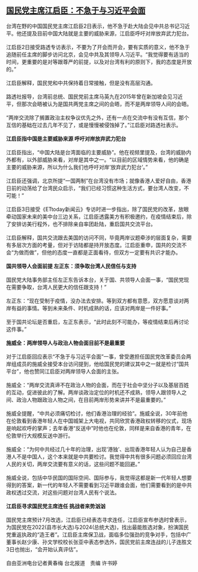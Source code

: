 <!--1614765835000-->
[国民党主席江启臣：不急于与习近平会面](https://www.rfa.org/mandarin/yataibaodao/gangtai/hcm0303a-03032021050228.html)
------

<p><span>台湾在野的中国国民党主席江启臣2日表示，他不急于赴大陆会见中共总书记习近平。他还提及目前中国大陆就是主要的威胁来源，江启臣呼吁对岸放弃武力犯台。</span><br/><br/><span>江启臣2日接受路透专访表示，不要为了开会而开会，要有实质的意义，他不急于追随前任主席的脚步访问北京，会见中共及其领导人习近平。“我觉得要有适当的时间，更重要的是对等跟尊严的前提，以及对台湾有利的原则下，我的态度是开放的。”</span><br/><br/><span>江启臣解释，国民党和中共保持着日常接触，但是没有高层沟通。</span><br/><br/><span>路透社报导，台湾前总统、国民党前主席马英九在2015年曾在新加坡会见习近平，但那次会晤被认为是国共两党主席之间的会晤，而不是两岸领导人间的会晤。</span><br/><br/><span>“两岸交流除了搁置政治主权争议优先之外，还有一点在交流中有没有互信，那个互信的基础在过去几年不见了，或是慢慢被侵蚀掉了。”江启臣对路透社表示。</span><br/><br/><strong>江启臣指中国是主要威胁来源 呼吁对岸放弃武力犯台</strong><br/><br/><span>江启臣指出，“中国大陆是台湾面临的主要威胁”。他在视频里提及，台湾的威胁内外都有，以外部威胁来看，对岸是其中之一。“以目前的区域情势来看，他的确是主要的威胁来源，所以为什么我们也呼吁对岸’放弃武力犯台’。”</span><br/><br/><span>江启臣还强调，北京所提“一国两制”在台湾没有市场；就像香港人爱好自由，香港日前的动荡给了台湾民众启示，“我们已经习惯这种生活方式，要台湾人改变，不可能！”</span><br/><br/><span>江启臣3日接受《ETtoday新闻云》专访时进一步指出，除了国民党的改革，放眼牵动国家未来的美中台三边关系，江启臣透露美方有积极邀约，在疫情结束后，除了安排访美行程外，也不排除亲自率团赴陆，重启国共交流平台。</span><br/><br/><span>江启臣解释，国共交流跟去美国的访问不同，毕竟两岸议题牵涉的层面复杂，需要有多层次方面的考量，但对于访陆都是持开放态度。江启臣重申，国共的交流不会“为做而做”，但他的态度一直都是正面看待，但双方一定要有共识才能办。</span><br/><br/><strong>国共领导人会面前提 左正东：须争取台湾人民信任与支持</strong><br/><br/><span>国民党大陆事务部主任左正东告诉本台，关于国、共领导人会面一事，“国民党现在需要争取，台湾人民更大的信任跟支持！”</span><br/><br/><span>左正东：“现在受制于疫情，没办法去安排。等到双方都有意愿，双方愿意谈对两岸有益的事情。等到未来条件、时机成熟的话，应该对两岸是一件好事。”</span><br/><br/><span>至于国共论坛是否重启，左正东表示，“此时此刻不可能办，等疫情结束后再讨论这件事。”</span><br/><br/><strong>施威全：两岸领导人与政治人物会面目前不是最重要</strong><br/><br/><span>对于江启臣回应表示“不急于与习近平会面”一事，曾受邀担任国民党改革委员会两岸组成员的施威全接受本台访问提到，他给国民党的建议其中之一就是检讨“国共平台”，他也赞同江启臣对两岸领导人会面的主张。</span><br/><br/><span>施威全：“两岸交流真谛不在政治人物的会面，而在于社会中坚分子以及基层百姓的互动，促进彼此的了解。两岸谈政治定位的时机还不成熟，领导人跟领导人之间、政治人物跟政治人物之间，在目前两岸形势来讲并不是最重要的。”</span><br/><br/><span>施威全提醒，“中共必须痛切检讨，他们香港治理的经验”。施威全说，30年前他在伦敦看到香港年轻人在中国城架上大电视，共同欣赏香港政权转移的仪式，现场是响起欢呼的掌声；去年香港“反送中”时他也在伦敦，同样是来自香港的青年，在伦敦举行大规模反送中游行。</span><br/><br/><span>施威全：“为何中共经过几十年的治理，出现’港独’、出现香港年轻人认为自己是香港人不是中国人，这个本来就是中共要检讨。我觉得中共有很多问题必须回应台湾人民的关切，两岸交流要有意义的话，这些问题不能回避。”</span><br/><br/><span>施威全说，包括中华民国的国际空间、国际参与，我觉得这都是新一代年轻人想要得到的答案，新一代的年轻人不需要看到习近平跟谁会面，他们需要看到的是中共政权透过交流，对这些问题对台湾人民有个说法。</span><br/><br/><strong>江启臣寻求国民党主席连任 挑战者来势汹汹 </strong><br/><br/><span>国民党主席预计7月改选，江启臣已经表态寻求连任，江启臣宣布参选时曾表示，为国民党在2022(县市长大选)与2024(总统大选)，找出最能胜选对象，扮演国民党重返执政的“造王者”。江启臣主席保卫战，面临多位强劲的竞争对手，包括中广董事长赵少康、孙文学校校长张亚中表态参选外，国民党前主席连战的儿子连胜文3日也抛出，“会开始认真评估”。</span><br/><br/><span>自由亚洲电台记者黄春梅 台北报道　责编 许书婷</span></p>
